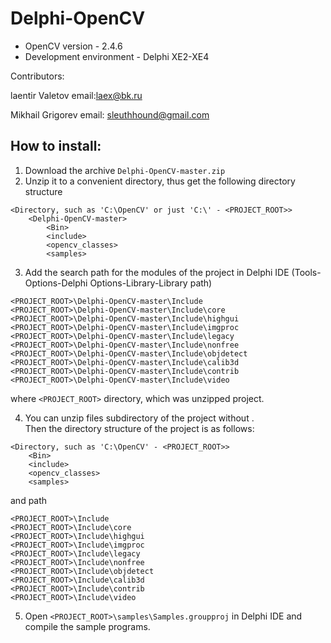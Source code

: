 Delphi-OpenCV
===============
* OpenCV version - 2.4.6<br>
* Development environment - Delphi XE2-XE4<br>

Contributors:

laentir Valetov
email:laex@bk.ru

Mikhail Grigorev
email: sleuthhound@gmail.com

How to install:
----------------

1. Download the archive ```Delphi-OpenCV-master.zip```<br>
2. Unzip it to a convenient directory, thus get the following directory structure

```
<Directory, such as 'C:\OpenCV' or just 'C:\' - <PROJECT_ROOT>>
	<Delphi-OpenCV-master>
		<Bin>
		<include>
		<opencv_classes>
		<samples>
```
3. Add the search path for the modules of the project in Delphi IDE (Tools-Options-Delphi Options-Library-Library path)
```
<PROJECT_ROOT>\Delphi-OpenCV-master\Include
<PROJECT_ROOT>\Delphi-OpenCV-master\Include\core
<PROJECT_ROOT>\Delphi-OpenCV-master\Include\highgui
<PROJECT_ROOT>\Delphi-OpenCV-master\Include\imgproc
<PROJECT_ROOT>\Delphi-OpenCV-master\Include\legacy
<PROJECT_ROOT>\Delphi-OpenCV-master\Include\nonfree
<PROJECT_ROOT>\Delphi-OpenCV-master\Include\objdetect
<PROJECT_ROOT>\Delphi-OpenCV-master\Include\calib3d
<PROJECT_ROOT>\Delphi-OpenCV-master\Include\contrib
<PROJECT_ROOT>\Delphi-OpenCV-master\Include\video
```
where ```<PROJECT_ROOT>``` directory, which was unzipped project.

4. You can unzip files subdirectory of the project without <Delphi-OpenCV-master>.<br>
Then the directory structure of the project is as follows:
```
<Directory, such as 'C:\OpenCV' - <PROJECT_ROOT>>
	<Bin>
	<include>
	<opencv_classes>
	<samples>
```
and path
```
<PROJECT_ROOT>\Include
<PROJECT_ROOT>\Include\core
<PROJECT_ROOT>\Include\highgui
<PROJECT_ROOT>\Include\imgproc
<PROJECT_ROOT>\Include\legacy
<PROJECT_ROOT>\Include\nonfree
<PROJECT_ROOT>\Include\objdetect
<PROJECT_ROOT>\Include\calib3d
<PROJECT_ROOT>\Include\contrib
<PROJECT_ROOT>\Include\video
```
5. Open ```<PROJECT_ROOT>\samples\Samples.groupproj``` in Delphi IDE and compile the sample programs.
